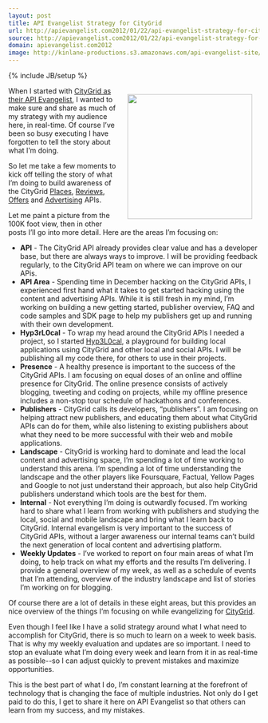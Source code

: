 ```yaml
---
layout: post
title: API Evangelist Strategy for CityGrid
url: http://apievangelist.com2012/01/22/api-evangelist-strategy-for-citygrid/
source: http://apievangelist.com2012/01/22/api-evangelist-strategy-for-citygrid/
domain: apievangelist.com2012
image: http://kinlane-productions.s3.amazonaws.com/api-evangelist-site/blog/CityGrid.png
---
```

{% include JB/setup %}
<p><img style="padding: 15px;" src="http://kinlane-productions.s3.amazonaws.com/citygrid/CityGrid.png" alt="" width="250" align="right" /></p>
<p>When I started with <a title="CityGrid API Evangelist" href="http://www.citygridmedia.com/developer/blog/citygrid-api-evangelist/">CityGrid as their API Evangelist</a>, I wanted to make sure and share as much of my strategy with my audience here, in real-time.  Of course I&rsquo;ve been so busy executing I have forgotten to tell the story about what I&rsquo;m doing.</p>
<p>So let me take a few moments to kick off telling the story of what I&rsquo;m doing to build awareness of the CityGrid <a title="places" href="http://docs.citygridmedia.com/display/citygridv2/Places+API">Places</a>, <a title="reviews" href="http://docs.citygridmedia.com/display/citygridv2/Reviews+API">Reviews</a>, <a title="offers" href="http://docs.citygridmedia.com/display/citygridv2/Offers+API">Offers</a> and <a title="advertising" href="http://docs.citygridmedia.com/display/citygridv2/Ads+by+CityGrid">Advertising</a>&nbsp;APIs.</p>
<p>Let me paint a picture from the 100K foot view, then in other posts I&rsquo;ll go into more detail.  Here are the areas I&rsquo;m focusing on:</p>
<ul class="mainlist">
<li><strong>API</strong> - The CityGrid API already provides clear value and has a developer base, but there are always ways to improve.  I will be providing feedback regularly, to the CityGrid API team on where we can improve on our APis.</li>
<li><strong>API Area</strong> - Spending time in December hacking on the CityGrid APIs, I experienced first hand what it takes to get started hacking using the content and advertising APIs.  While it is still fresh in my mind, I&rsquo;m working on building a new getting started, publisher overview, FAQ and code samples and SDK page to help my publishers get up and running with their own development.</li>
<li><strong>Hyp3rL0cal</strong> - To wrap my head around the CityGrid APIs I needed a project, so I started <a title="Hyp3rL0cal" href="http://hyp3rl0cal.com">Hyp3L0cal</a>, a playground for building local applications using CityGrid and other local and social APIs. I will be publishing all my code there, for others to use in their projects. </li>
<li><strong>Presence</strong> - A healthy presence is important to the success of the CityGrid APIs.  I am focusing on equal doses of an online and offline presence for CityGrid.  The online presence consists of actively blogging, tweeting and coding on projects, while my offline presence includes a non-stop tour schedule of hackathons and conferences.</li>
<li><strong>Publishers</strong> - CityGrid calls its developers, &ldquo;publishers&rdquo;. I am focusing on helping attract new publishers, and educating them about what CityGrid APIs can do for them, while also listening to existing publishers about what they need to be more successful with their web and mobile applications.</li>
<li><strong>Landscape</strong> - CityGrid is working hard to dominate and lead the local content and advertising space, I&rsquo;m spending a lot of time working to understand this arena.  I&rsquo;m spending a lot of time understanding the landscape and the other players like Foursquare, Factual, Yellow Pages and Google to not just understand their approach, but also help CityGrid publishers understand which tools are the best for them.</li>
<li><strong>Internal</strong> - Not everything I&rsquo;m doing is outwardly focused.  I&rsquo;m working hard to share what I learn from working with publishers and studying the local, social and mobile landscape and bring what I learn back to CityGrid.  Internal evangelism is very important to the success of CityGrid APIs, without a larger awareness our internal teams can&rsquo;t build the next generation of local content and advertising platform.</li>
<li><strong>Weekly Updates</strong> - I&rsquo;ve worked to report on four main areas of what I&rsquo;m doing, to help track on what my efforts and the results I&rsquo;m delivering.  I provide a general overview of my week, as well as a schedule of events that I&rsquo;m attending, overview of the industry landscape and list of stories I&rsquo;m working on for blogging.</li>
</ul>
<p>Of course there are a lot of details in these eight areas, but this provides an nice overview of the things I&rsquo;m focusing on while evangelizing for <a title="CityGrid" href="http://citygrid.com/">CityGrid</a>.</p>
<p>Even though I feel like I have a solid strategy around what I what need to accomplish for CityGrid, there is so much to learn on a week to week basis.  That is why my weekly evaluation and updates are so important.  I need to stop an evaluate what I&rsquo;m doing every week and learn from it in as real-time as possible--so I can adjust quickly to prevent mistakes and maximize opportunities.</p>
<p>This is the best part of what I do, I&rsquo;m constant learning at the forefront of technology that is changing the face of multiple industries.    Not only do I get paid to do this, I get to share it here on API Evangelist so that others can learn from my success, and my mistakes.</p>
